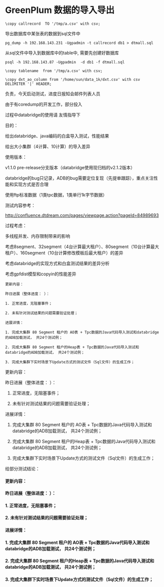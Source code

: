 # GreenPlum 数据的导入导出

```
\copy callrecord  TO '/tmp/a.csv' with csv;
```

导出数据库中某张表的数据到sql文件中

```
pg_dump -h 192.168.143.231 -Ugpadmin -t callrecord db1 > dtmall.sql
```

从sql文件中导入到数据库中的table中, 需要先创建好数据库

```
psql -h 192.168.143.87 -Ugpadmin  -d db1 -f dtmall.sql
```

```
\copy tablename  from '/tmp/a.csv' with csv;
```

```
\copy dxt_ao_column from '/home/sun/data_1k/dxt.csv' with csv DELIMITER '|' HEADER;
```



负责，今天启动测试，进度日报知会邮件列表人员

 由于有coredump的开发工作，部分投入

过程中databridge的使用请   友情指导下

目的：

给出databridge、java编码的白盒导入测试，性能结果

给出大小集群（4计算、10计算）的导入差异

使用版本：

v1.1.0 pre-release分支版本（databridge使用现归档的v2.1.2版本）

databridge的bug只记录，ADB的bug需要定位复现（先提单跟踪），重点关注性能和实现方式是否合理

使用ftp标准数据（1类tpc数据，1类单行1k字节数据）

测试内容参考：

<http://confluence.dtdream.com/pages/viewpage.action?pageId=84989693>

过程考虑：

多线程并发、内存限制带来的影响

考虑8segment、32segment（4台计算最大租户）、80segment（10台计算最大租户）、160segment（10台计算修改模板后最大租户）的差异

考虑databridge的实现方式和白盒测试结果的差异分析

考虑gpfdist模型和copyin的性能差异





```
更新内容：  

昨日进展（整体进度： ）：

1. 正常进度，无阻塞事件；

2. 未有针对测试结果的问题需要验证处理；

进展详情：

1. 完成大集群 80 Segment 租户的 AO表 + Tpc数据的Java代码导入测试和databridge的ADB加载测试， 共24个测试例；

2. 完成大集群 80 Segment 租户的Heap表 + Tpc数据的Java代码导入测试和databridge的ADB加载测试， 共24个测试例；

3. 完成大集群下实时场景下Update方式的测试文件（Sql文件）的生成工作；

```



更新内容：  

昨日进展（整体进度： ）：

1. 正常进度，无阻塞事件；

2. 未有针对测试结果的问题需要验证处理；

进展详情：

1. 完成大集群 80 Segment 租户的 AO表 + Tpc数据的Java代码导入测试和databridge的ADB加载测试， 共24个测试例；

2. 完成大集群 80 Segment 租户的Heap表 + Tpc数据的Java代码导入测试和databridge的ADB加载测试， 共24个测试例；

3. 完成大集群下实时场景下Update方式的测试文件（Sql文件）的生成工作；

给部分测试结论：

#### 更新内容：  

#### 昨日进展（整体进度： ）：

#### 1. 正常进度，无阻塞事件；

#### 2. 未有针对测试结果的问题需要验证处理；

#### 进展详情：

#### 1. 完成大集群 80 Segment 租户的 AO表 + Tpc数据的Java代码导入测试和databridge的ADB加载测试， 共24个测试例；

#### 2. 完成大集群 80 Segment 租户的Heap表 + Tpc数据的Java代码导入测试和databridge的ADB加载测试， 共24个测试例；

#### 3. 完成大集群下实时场景下Update方式的测试文件（Sql文件）的生成工作；